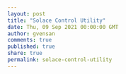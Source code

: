 ```yaml
---
layout: post
title: "Solace Control Utility"
date: Thu, 09 Sep 2021 00:00:00 GMT
author: gvensan
comments: true
published: true
share: true
permalink: solace-control-utility
---
```

